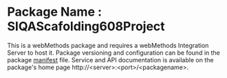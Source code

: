 # Package Name : SIQAScafolding608Project
This is a webMethods package and requires a webMethods Integration Server to host it. Package versioning and configuration can be found in the package [manifest](./SIQAScafolding608Project/manifest.v3) file. Service and API documentation is available on the package's home page http://&lt;server&gt;:&lt;port&gt;/&lt;packagename>.